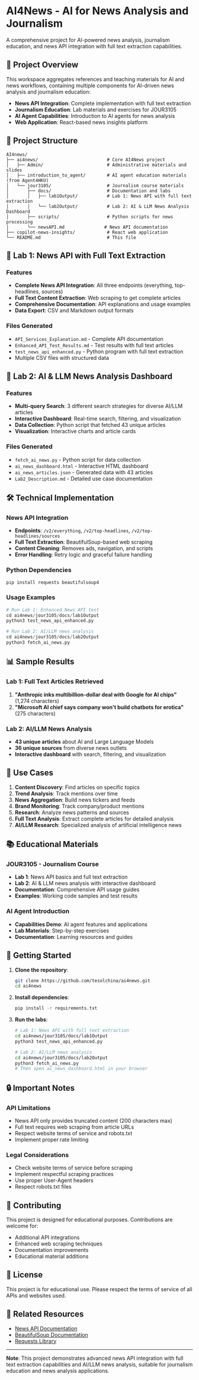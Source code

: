 # AI4News - AI for News Analysis and Journalism

A comprehensive project for AI-powered news analysis, journalism education, and news API integration with full text extraction capabilities.

## 🚀 Project Overview

This workspace aggregates references and teaching materials for AI and news workflows, containing multiple components for AI-driven news analysis and journalism education:

- **News API Integration**: Complete implementation with full text extraction
- **Journalism Education**: Lab materials and exercises for JOUR3105
- **AI Agent Capabilities**: Introduction to AI agents for news analysis
- **Web Application**: React-based news insights platform

## 📁 Project Structure

```
AI4news/
├── ai4news/                          # Core AI4News project
│   ├── Admin/                        # Administrative materials and slides
│   ├── introduction_to_agent/        # AI agent education materials (from Agent4HKU)
│   └── jour3105/                     # Journalism course materials
│       ├── docs/                     # Documentation and labs
│       │   ├── lab1Output/           # Lab 1: News API with full text extraction
│       │   └── lab2Output/           # Lab 2: AI & LLM News Analysis Dashboard
│       ├── scripts/                  # Python scripts for news processing
│       └── newsAPI.md               # News API documentation
├── copilot-news-insights/            # React web application
└── README.md                         # This file
```

## 🔧 Lab 1: News API with Full Text Extraction

### Features
- **Complete News API Integration**: All three endpoints (everything, top-headlines, sources)
- **Full Text Content Extraction**: Web scraping to get complete articles
- **Comprehensive Documentation**: API explanations and usage examples
- **Data Export**: CSV and Markdown output formats

### Files Generated
- `API_Services_Explanation.md` - Complete API documentation
- `Enhanced_API_Test_Results.md` - Test results with full text articles
- `test_news_api_enhanced.py` - Python program with full text extraction
- Multiple CSV files with structured data

## 🤖 Lab 2: AI & LLM News Analysis Dashboard

### Features
- **Multi-query Search**: 3 different search strategies for diverse AI/LLM articles
- **Interactive Dashboard**: Real-time search, filtering, and visualization
- **Data Collection**: Python script that fetched 43 unique articles
- **Visualization**: Interactive charts and article cards

### Files Generated
- `fetch_ai_news.py` - Python script for data collection
- `ai_news_dashboard.html` - Interactive HTML dashboard
- `ai_news_articles.json` - Generated data with 43 articles
- `Lab2_Description.md` - Detailed use case documentation

## 🛠️ Technical Implementation

### News API Integration
- **Endpoints**: `/v2/everything`, `/v2/top-headlines`, `/v2/top-headlines/sources`
- **Full Text Extraction**: BeautifulSoup-based web scraping
- **Content Cleaning**: Removes ads, navigation, and scripts
- **Error Handling**: Retry logic and graceful failure handling

### Python Dependencies
```bash
pip install requests beautifulsoup4
```

### Usage Examples
```python
# Run Lab 1: Enhanced News API test
cd ai4news/jour3105/docs/lab1Output
python3 test_news_api_enhanced.py

# Run Lab 2: AI/LLM news analysis
cd ai4news/jour3105/docs/lab2Output
python3 fetch_ai_news.py
```

## 📊 Sample Results

### Lab 1: Full Text Articles Retrieved
1. **"Anthropic inks multibillion-dollar deal with Google for AI chips"** (1,274 characters)
2. **"Microsoft AI chief says company won't build chatbots for erotica"** (275 characters)

### Lab 2: AI/LLM News Analysis
- **43 unique articles** about AI and Large Language Models
- **36 unique sources** from diverse news outlets
- **Interactive dashboard** with search, filtering, and visualization

## 🎯 Use Cases

1. **Content Discovery**: Find articles on specific topics
2. **Trend Analysis**: Track mentions over time
3. **News Aggregation**: Build news tickers and feeds
4. **Brand Monitoring**: Track company/product mentions
5. **Research**: Analyze news patterns and sources
6. **Full Text Analysis**: Extract complete articles for detailed analysis
7. **AI/LLM Research**: Specialized analysis of artificial intelligence news

## 📚 Educational Materials

### JOUR3105 - Journalism Course
- **Lab 1**: News API basics and full text extraction
- **Lab 2**: AI & LLM news analysis with interactive dashboard
- **Documentation**: Comprehensive API usage guides
- **Examples**: Working code samples and test results

### AI Agent Introduction
- **Capabilities Demo**: AI agent features and applications
- **Lab Materials**: Step-by-step exercises
- **Documentation**: Learning resources and guides

## 🚀 Getting Started

1. **Clone the repository**:
   ```bash
   git clone https://github.com/tesolchina/ai4news.git
   cd ai4news
   ```

2. **Install dependencies**:
   ```bash
   pip install -r requirements.txt
   ```

3. **Run the labs**:
   ```bash
   # Lab 1: News API with full text extraction
   cd ai4news/jour3105/docs/lab1Output
   python3 test_news_api_enhanced.py
   
   # Lab 2: AI/LLM news analysis
   cd ai4news/jour3105/docs/lab2Output
   python3 fetch_ai_news.py
   # Then open ai_news_dashboard.html in your browser
   ```

## 🔒 Important Notes

### API Limitations
- News API only provides truncated content (200 characters max)
- Full text requires web scraping from article URLs
- Respect website terms of service and robots.txt
- Implement proper rate limiting

### Legal Considerations
- Check website terms of service before scraping
- Implement respectful scraping practices
- Use proper User-Agent headers
- Respect robots.txt files

## 🤝 Contributing

This project is designed for educational purposes. Contributions are welcome for:
- Additional API integrations
- Enhanced web scraping techniques
- Documentation improvements
- Educational material additions

## 📄 License

This project is for educational use. Please respect the terms of service of all APIs and websites used.

## 🔗 Related Resources

- [News API Documentation](https://newsapi.org/docs)
- [BeautifulSoup Documentation](https://www.crummy.com/software/BeautifulSoup/bs4/doc/)
- [Requests Library](https://docs.python-requests.org/)

---

**Note**: This project demonstrates advanced news API integration with full text extraction capabilities and AI/LLM news analysis, suitable for journalism education and news analysis applications.
